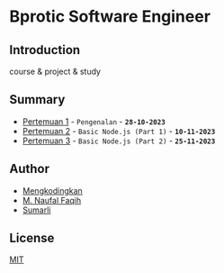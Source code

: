 # Bprotic Software Engineer
## Introduction
course &amp; project &amp; study
## Summary
- [Pertemuan 1](./Pertemuan%201) - `Pengenalan` - **`28-10-2023`**
- [Pertemuan 2](./Pertemuan%202) - `Basic Node.js (Part 1)` - **`10-11-2023`**
- [Pertemuan 3](./Pertemuan%203) - `Basic Node.js (Part 2)` - **`25-11-2023`**

## Author
- [Mengkodingkan](https://github.com/mengkodingkan)
- [M. Naufal Faqih](https://github.com/KatowProject)
- [Sumarli](https://github.com/marlisumarli)

## License
[MIT](./LICENSE)